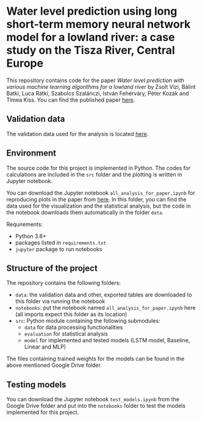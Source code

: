 # Water level prediction using long short-term memory neural network model for a lowland river: a case study on the Tisza River, Central Europe

This repository contains code for the paper 
_Water level prediction with various machine learning algorithms for a lowland river_ 
by Zsolt Vizi, Bálint Batki, Luca Rátki, Szabolcs Szalánczi, István Fehérváry, Péter Kozák and Tímea Kiss.
You can find the published paper
[here](https://enveurope.springeropen.com/articles/10.1186/s12302-023-00796-3).

## Validation data

The validation data used for the analysis is located 
[here](https://drive.google.com/drive/folders/13Yx92tQHIOoHsvsSkcQMorR2xociBvVe?usp=sharing).

## Environment

The source code for this project is implemented in Python.
The codes for calculations are included in the `src` folder and the plotting is written in Jupyter notebook.

You can download the Jupyter notebook `all_analysis_for_paper.ipynb` for reproducing plots in the paper from
[here](https://drive.google.com/drive/folders/1YHXWRqf8B82foeRUnhrgyxxu3-y8boY-?usp=sharing). 
In this folder, you can find the data used for the visualization and the statistical analysis, 
but the code in the notebook downloads them automatically in the folder `data`.

Requirements:
- Python 3.8+
- packages listed in `requirements.txt`
- `jupyter` package to run notebooks

## Structure of the project

The repository contains the following folders:
- `data`: the validation data and other, exported tables are downloaded to this folder via running the notebook
- `notebooks`: put the notebook named `all_analysis_for_paper.ipynb` here 
(all imports expect this folder as its location)
- `src`: Python module containing the following submodules:
  - `data` for data processing functionalities
  - `evaluation` for statistical analysis
  - `model` for implemented and tested models (LSTM model, Baseline, Linear and MLP)

The files containing trained weights for the models can be found in the above mentioned 
Google Drive folder.

## Testing models

You can download the Jupyter notebook `test_models.ipynb` from the Google Drive folder and 
put into the `notebooks` folder to test the models implemented for this project.
